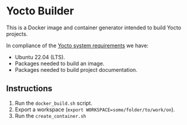 # Yocto Builder

This is a Docker image and container generator intended to build Yocto projects.

In compliance of the [Yocto system requirements](https://docs.yoctoproject.org/ref-manual/system-requirements.html) we have:

- Ubuntu 22.04 (LTS).
- Packages needed to build an image.
- Packages needed to build project documentation.

## Instructions

1. Run the `docker_build.sh` script.
2. Export a workspace (`export WORKSPACE=some/folder/to/work/on`).
3. Run the `create_container.sh`
